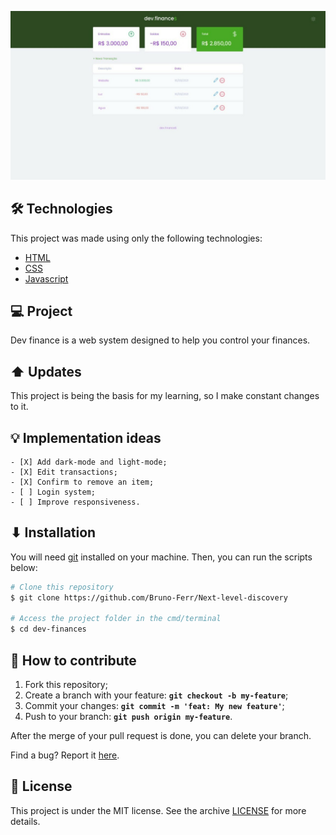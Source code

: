 ![Dev Finances](assets/Dev.financesFullimage.jpeg "Title")

## 🛠 Technologies

This project was made using only the following technologies:

- [HTML](https://developer.mozilla.org/pt-BR/docs/Web/HTML)
- [CSS](https://developer.mozilla.org/pt-BR/docs/Web/CSS)
- [Javascript](https://developer.mozilla.org/pt-BR/docs/Web/Javascript)
  
## 💻 Project

Dev finance is a web system designed to help you control your finances.

## ⬆ Updates

This project is being the basis for my learning, so I make constant changes to it.

   ## 💡 Implementation ideas

    - [X] Add dark-mode and light-mode;
    - [X] Edit transactions;
    - [X] Confirm to remove an item;
    - [ ] Login system;
    - [ ] Improve responsiveness.

## ⬇ Installation

You will need [git](https://git-scm.com/) installed on your machine. Then, you can run the scripts below:

```bash
# Clone this repository
$ git clone https://github.com/Bruno-Ferr/Next-level-discovery

# Access the project folder in the cmd/terminal
$ cd dev-finances
```

## 🤔 How to contribute

1. Fork this repository;
2. Create a branch with your feature: **`git checkout -b my-feature`**;
3. Commit your changes: **`git commit -m 'feat: My new feature'`**;
4. Push to your branch: **`git push origin my-feature`**.

After the merge of your pull request is done, you can delete your branch.

Find a bug? Report it [here](https://github.com/Bruno-Ferr/Next-level-discovery/issues).

## 📝 License

This project is under the MIT license. See the archive [LICENSE](LICENSE.md) for more details.
